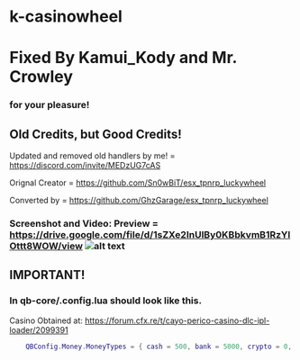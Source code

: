 # k-casinowheel
# Fixed By **__Kamui_Kody__** and **__Mr. Crowley__** 
   ### for your pleasure!
## Old Credits, but Good Credits!

Updated and removed old handlers by me! = https://discord.com/invite/MEDzUG7cAS

Orignal Creator =  https://github.com/Sn0wBiT/esx_tpnrp_luckywheel

Converted by =  https://github.com/GhzGarage/esx_tpnrp_luckywheel 

### Screenshot and Video: Preview =  https://drive.google.com/file/d/1sZXe2InUlBy0KBbkvmB1RzYlOttt8WOW/view  ![alt text](https://raw.githubusercontent.com/Sn0wBiT/esx_tpnrp_luckywheel/master/20190825224811_1.jpg)


## IMPORTANT!
   ### In qb-core/.config.lua should look like this.

Casino Obtained at: https://forum.cfx.re/t/cayo-perico-casino-dlc-ipl-loader/2099391 

```lua
    QBConfig.Money.MoneyTypes = { cash = 500, bank = 5000, crypto = 0, casinochips = 0 }
```

